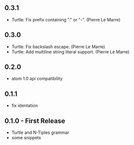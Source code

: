 ## 0.3.1
* Turtle: Fix prefix containing "." or "-". (Pierre Le Marre)

## 0.3.0
* Turtle: Fix backslash escape. (Pierre Le Marre)
* Turtle: Add multiline string literal support. (Pierre Le Marre)

## 0.2.0
* atom 1.0 api compatibility

## 0.1.1
* fix identation

## 0.1.0 - First Release
* Turtle and N-Tiples grammar
* some snippets
